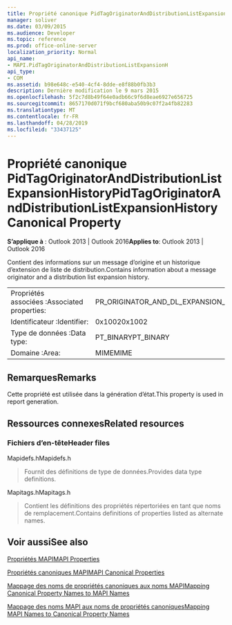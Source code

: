 ```yaml
---
title: Propriété canonique PidTagOriginatorAndDistributionListExpansionHistory
manager: soliver
ms.date: 03/09/2015
ms.audience: Developer
ms.topic: reference
ms.prod: office-online-server
localization_priority: Normal
api_name:
- MAPI.PidTagOriginatorAndDistributionListExpansionH
api_type:
- COM
ms.assetid: b98e648c-e540-4cf4-8dde-e8f88b0fb3b3
description: Dernière modification le 9 mars 2015
ms.openlocfilehash: 5f2c7d8b49f64e0adb66c9f6d8eae6927e656725
ms.sourcegitcommit: 8657170d071f9bcf680aba50b9c07f2a4fb82283
ms.translationtype: MT
ms.contentlocale: fr-FR
ms.lasthandoff: 04/28/2019
ms.locfileid: "33437125"
---
```

# <a name="pidtagoriginatoranddistributionlistexpansionhistory-canonical-property"></a><span data-ttu-id="8dc8e-103">Propriété canonique PidTagOriginatorAndDistributionListExpansionHistory</span><span class="sxs-lookup"><span data-stu-id="8dc8e-103">PidTagOriginatorAndDistributionListExpansionHistory Canonical Property</span></span>

  
  
<span data-ttu-id="8dc8e-104">**S’applique à** : Outlook 2013 | Outlook 2016</span><span class="sxs-lookup"><span data-stu-id="8dc8e-104">**Applies to**: Outlook 2013 | Outlook 2016</span></span> 
  
<span data-ttu-id="8dc8e-105">Contient des informations sur un message d’origine et un historique d’extension de liste de distribution.</span><span class="sxs-lookup"><span data-stu-id="8dc8e-105">Contains information about a message originator and a distribution list expansion history.</span></span>
  
|||
|:-----|:-----|
|<span data-ttu-id="8dc8e-106">Propriétés associées :</span><span class="sxs-lookup"><span data-stu-id="8dc8e-106">Associated properties:</span></span>  <br/> |<span data-ttu-id="8dc8e-107">PR_ORIGINATOR_AND_DL_EXPANSION_HISTORY</span><span class="sxs-lookup"><span data-stu-id="8dc8e-107">PR_ORIGINATOR_AND_DL_EXPANSION_HISTORY</span></span>  <br/> |
|<span data-ttu-id="8dc8e-108">Identificateur :</span><span class="sxs-lookup"><span data-stu-id="8dc8e-108">Identifier:</span></span>  <br/> |<span data-ttu-id="8dc8e-109">0x1002</span><span class="sxs-lookup"><span data-stu-id="8dc8e-109">0x1002</span></span>  <br/> |
|<span data-ttu-id="8dc8e-110">Type de données :</span><span class="sxs-lookup"><span data-stu-id="8dc8e-110">Data type:</span></span>  <br/> |<span data-ttu-id="8dc8e-111">PT_BINARY</span><span class="sxs-lookup"><span data-stu-id="8dc8e-111">PT_BINARY</span></span>  <br/> |
|<span data-ttu-id="8dc8e-112">Domaine :</span><span class="sxs-lookup"><span data-stu-id="8dc8e-112">Area:</span></span>  <br/> |<span data-ttu-id="8dc8e-113">MIME</span><span class="sxs-lookup"><span data-stu-id="8dc8e-113">MIME</span></span>  <br/> |
   
## <a name="remarks"></a><span data-ttu-id="8dc8e-114">Remarques</span><span class="sxs-lookup"><span data-stu-id="8dc8e-114">Remarks</span></span>

<span data-ttu-id="8dc8e-115">Cette propriété est utilisée dans la génération d’état.</span><span class="sxs-lookup"><span data-stu-id="8dc8e-115">This property is used in report generation.</span></span>
  
## <a name="related-resources"></a><span data-ttu-id="8dc8e-116">Ressources connexes</span><span class="sxs-lookup"><span data-stu-id="8dc8e-116">Related resources</span></span>

### <a name="header-files"></a><span data-ttu-id="8dc8e-117">Fichiers d’en-tête</span><span class="sxs-lookup"><span data-stu-id="8dc8e-117">Header files</span></span>

<span data-ttu-id="8dc8e-118">Mapidefs.h</span><span class="sxs-lookup"><span data-stu-id="8dc8e-118">Mapidefs.h</span></span>
  
> <span data-ttu-id="8dc8e-119">Fournit des définitions de type de données.</span><span class="sxs-lookup"><span data-stu-id="8dc8e-119">Provides data type definitions.</span></span>
    
<span data-ttu-id="8dc8e-120">Mapitags.h</span><span class="sxs-lookup"><span data-stu-id="8dc8e-120">Mapitags.h</span></span>
  
> <span data-ttu-id="8dc8e-121">Contient les définitions des propriétés répertoriées en tant que noms de remplacement.</span><span class="sxs-lookup"><span data-stu-id="8dc8e-121">Contains definitions of properties listed as alternate names.</span></span>
    
## <a name="see-also"></a><span data-ttu-id="8dc8e-122">Voir aussi</span><span class="sxs-lookup"><span data-stu-id="8dc8e-122">See also</span></span>



[<span data-ttu-id="8dc8e-123">Propriétés MAPI</span><span class="sxs-lookup"><span data-stu-id="8dc8e-123">MAPI Properties</span></span>](mapi-properties.md)
  
[<span data-ttu-id="8dc8e-124">Propriétés canoniques MAPI</span><span class="sxs-lookup"><span data-stu-id="8dc8e-124">MAPI Canonical Properties</span></span>](mapi-canonical-properties.md)
  
[<span data-ttu-id="8dc8e-125">Mappage des noms de propriétés canoniques aux noms MAPI</span><span class="sxs-lookup"><span data-stu-id="8dc8e-125">Mapping Canonical Property Names to MAPI Names</span></span>](mapping-canonical-property-names-to-mapi-names.md)
  
[<span data-ttu-id="8dc8e-126">Mappage des noms MAPI aux noms de propriétés canoniques</span><span class="sxs-lookup"><span data-stu-id="8dc8e-126">Mapping MAPI Names to Canonical Property Names</span></span>](mapping-mapi-names-to-canonical-property-names.md)

